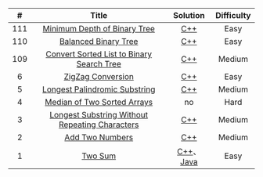 | # | Title | Solution | Difficulty |
| :--: | :---: | :--------: | :----: |
|111|[Minimum Depth of Binary Tree](https://leetcode.com/problems/minimum-depth-of-binary-tree/)| [C++](https://github.com/primerX/LeetCode/blob/master/cpp/111.Minimum_Depth_of_Binary_Tree.cpp)|Easy|
|110|[Balanced Binary Tree](https://leetcode.com/problems/balanced-binary-tree/)| [C++](https://github.com/primerX/LeetCode/blob/master/cpp/110.Balance_Binary_Tree.cpp)|Easy|
|109|[Convert Sorted List to Binary Search Tree](https://leetcode.com/problems/convert-sorted-list-to-binary-search-tree/)| [C++](https://github.com/primerX/LeetCode/blob/master/cpp/109.Convert_Sorted_List_to_Binary_Search_Tree.cpp)|Medium|
|6|[ZigZag Conversion](https://leetcode.com/problems/zigzag-conversion/)| [C++](https://github.com/primerX/LeetCode/blob/master/cpp/006.ZigZag%20Conversion.cpp)|Easy|
|5|[Longest Palindromic Substring](https://leetcode.com/problems/longest-palindromic-substring/)| [C++](https://github.com/primerX/LeetCode/blob/master/cpp/005.Longest%20Palindromic%20Substring.cpp)|Medium|
|4|[Median of Two Sorted Arrays](https://leetcode.com/problems/median-of-two-sorted-arrays/)| no|Hard|
|3|[Longest Substring Without Repeating Characters](https://leetcode.com/problems/longest-substring-without-repeating-characters/)| [C++](https://github.com/primerX/LeetCode/blob/master/cpp/003.Longest%20Substring%20Without%20Repeating%20Characters.cpp)|Medium|
|2|[Add Two Numbers](https://leetcode.com/problems/add-two-numbers/)| [C++](https://github.com/primerX/LeetCode/blob/master/cpp/002.Add%20Two%20Numbers.cpp)|Medium|
|1|[Two Sum](https://leetcode.com/problems/two-sum/)| [C++](https://github.com/primerX/LeetCode/blob/master/cpp/001.Two%20Sum.cpp)、[Java](https://github.com/primerX/LeetCode/blob/master/Java/001.Two%20Sum.java)|Easy|
